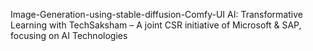 Image-Generation-using-stable-diffusion-Comfy-UI
AI: Transformative Learning with TechSaksham – A joint CSR initiative of
Microsoft & SAP, focusing on AI Technologies
